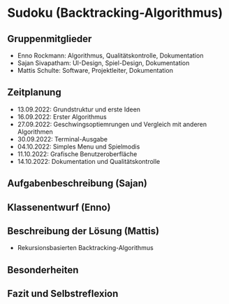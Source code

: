 # Sudoku (Backtracking-Algorithmus)
## Gruppenmitglieder
- Enno Rockmann: Algorithmus, Qualitätskontrolle, Dokumentation
- Sajan Sivapatham: UI-Design, Spiel-Design, Dokumentation
- Mattis Schulte: Software, Projektleiter, Dokumentation

## Zeitplanung
- 13.09.2022: Grundstruktur und erste Ideen
- 16.09.2022: Erster Algorithmus
- 27.09.2022: Geschwingsoptiemrungen und Vergleich mit anderen Algorithmen
- 30.09.2022: Terminal-Ausgabe
- 04.10.2022: Simples Menu und Spielmodis
- 11.10.2022: Grafische Benutzeroberfläche
- 14.10.2022: Dokumentation und Qualitätskontrolle

## Aufgabenbeschreibung (Sajan)

## Klassenentwurf (Enno)

## Beschreibung der Lösung (Mattis)
- Rekursionsbasierten Backtracking-Algorithmus

## Besonderheiten

## Fazit und Selbstreflexion
